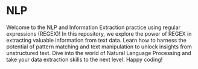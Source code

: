 # NLP
Welcome to the NLP and Information Extraction practice using regular expressions (REGEX)!
In this repository, we explore the power of REGEX in extracting valuable information from text data.
Learn how to harness the potential of pattern matching and text manipulation to unlock insights from unstructured text.
Dive into the world of Natural Language Processing and take your data extraction skills to the next level. Happy coding!









